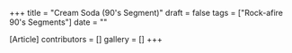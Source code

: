 +++
title = "Cream Soda (90's Segment)"
draft = false
tags = ["Rock-afire 90's Segments"]
date = ""

[Article]
contributors = []
gallery = []
+++